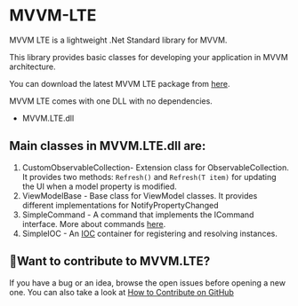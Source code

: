# MVVM-LTE
MVVM LTE is a lightweight .Net Standard library for MVVM.

This library provides basic classes for developing your application in MVVM architecture.

You can download the latest MVVM LTE package from  [here](http://mvvmlight.codeplex.com/releases "MVVM LTE download").

MVVM LTE comes with one DLL with no dependencies.

 - MVVM.LTE.dll
 
## Main classes in MVVM.LTE.dll are:

1.  CustomObservableCollection- Extension class for ObservableCollection. It provides two methods: `Refresh()`  and `Refresh(T item)` for updating the UI when a model property is modified.
2.  ViewModelBase - Base class for ViewModel classes. It provides different implementations for NotifyPropertyChanged
3.  SimpleCommand - A command that implements the ICommand interface. More about commands  [here](https://docs.microsoft.com/en-us/dotnet/api/system.windows.input.icommand?view=net-5.0 "ICommand Interface").
4.  SimpleIOC - An  [IOC](http://en.wikipedia.org/wiki/Inversion_of_control "Inversion of Control")  container for registering and resolving instances.

## 👋Want to contribute to MVVM.LTE?

If you have a bug or an idea, browse the open issues before opening a new one. You can also take a look at [How to Contribute on GitHub](https://www.dataschool.io/how-to-contribute-on-github/ "How to contribute on GitHub")


